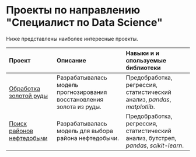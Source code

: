 # Проекты по направлению "Специалист по Data Science"
Ниже представлены наиболее интересные проекты.

| Проект | Описание | Навыки и и спользуемые библиотеки | 
| :---------------------- | :---------------------- | :---------------------- |
| [Обработка золотой руды](aurum) | Разрабатывалась модель прогнозирования восстановления золота из руды. | Предобработка, регрессия, статистический анализ, *pandas*, *matplotlib*.  |
| [Поиск районов нефтедобычи](oil) | Разрабатывалась модель для выбора района нефтедобычи. | Предобработка, регрессия, статистический анализ, бутстреп, *pandas*, *scikit-learn*.  |
